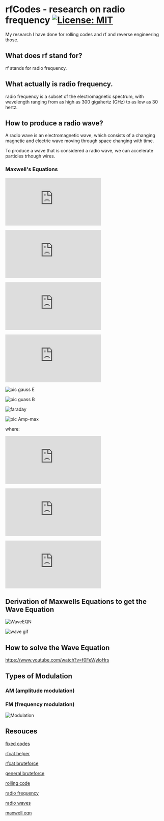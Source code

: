 # rfCodes - research on radio frequency [![License: MIT](https://img.shields.io/badge/License-MIT-yellow.svg)](https://github.com/ByVictorrr/rfCodes/blob/master/LICENSE.md)

My research I have done for rolling codes and rf and reverse engineering those.

## What does rf stand for?

rf stands for radio frequency.

## What actually is radio frequency.

radio frequency is a subset of the electromagnetic spectrum, with wavelength ranging from as high as 300 gigahertz (GHz) to as low as 30 hertz.

## How to produce a radio wave?

A radio wave is an electromagnetic wave, which consists of a changing magnetic and electric wave moving through space changing with time.

To produce a wave that is considered a radio wave, we can accelerate particles trhough wires.

### Maxwell's Equations

![GaussElectric](https://latex.codecogs.com/gif.latex?%5Coint%20%5Cvec%7BE%7D%20%5Ccdot%20%5Cvec%7BdA%7D%20%3D%20%5Cfrac%7Bq_i_n%7D%7B%5Cepsilon_0%7D)

![GaussMagnetic](https://latex.codecogs.com/gif.latex?%5Coint%5Cvec%7BB%7D%5Ccdot%20d%5Cvec%7BA%7D%3D0)

![FaradaysGen](https://latex.codecogs.com/gif.latex?%5Coint%20%5Cvec%7BE%7D%5Ccdot%20%5Cvec%7Bdl%7D%3D%20-%20%5Cfrac%7B%5Cmathrm%7Bd%20%5CPhi_B%7D%20%7D%7B%5Cmathrm%7Bd%7D%20t%7D%20%3D%20-%20%5Cfrac%7B%5Cmathrm%7Bd%7D%20%7D%7B%5Cmathrm%7Bd%7D%20t%7D%5Cint%20%5Cvec%7BB%7D%5Ccdot%20%5Cvec%7BdA%7D)

![ampere-maxwell](https://latex.codecogs.com/gif.latex?%5Coint%5Cvec%7BB%7D%5Ccdot%20d%5Cvec%7Bl%7D%3D%5Cmu_0%20i_%7Bthru%7D%20&plus;%5Cmu_0%5Cepsilon_0%5Cfrac%7Bd%5CPhi_E%7D%7Bdt%7D%3D%5Cmu_0%28I_%7Bthru%7D&plus;i_d%29)

![pic gauss E](https://www.tutorialspoint.com/images/physics/electric_charges_and_fields/gauss_theorem.jpg)

![pic guass B](http://scientificsentence.net/Equations/Electrostatics/Magnetic-Dipole.jpg)

![faraday](http://www.physics.louisville.edu/cldavis/phys299/notes/mag_faraday_fig2.jpg)

![pic Amp-max](http://www.rakeshkapoor.us/ClassNotes/HTMLFiles/Electromagnetic_Waves_9.gif)

where:

![displacement current](https://latex.codecogs.com/gif.latex?i_d%3D%5Cepsilon_0%5Cfrac%7Bd%5CPhi_E%7D%7Bdt%7D)

![constant 1](https://latex.codecogs.com/gif.latex?%5Cmu_0%3D4%5Cpi%20%5Ccdot%2010%5E%7B-7%7D%5Cfrac%7BT%5Ccdot%20m%7D%7BA%7D)

![constant 2](https://latex.codecogs.com/gif.latex?%5Cepsilon_0%3D8.854%5Ctimes%2010%5E%7B-12%7D%5Cfrac%7BC%5E2%7D%7BN%5Ccdot%20m%5E2%7D)


## Derivation of Maxwells Equations to get the Wave Equation

![WaveEQN](http://www.pstcc.edu/departments/natural_behavioral_sciences/Web%20Physics/D03408.gif)

![wave gif](https://upload.wikimedia.org/wikipedia/commons/9/99/EM-Wave.gif)



## How to solve the Wave Equation


https://www.youtube.com/watch?v=f0FeWyloHrs


## Types of Modulation


### AM (amplitude modulation)


### FM (frequency modulation)

![Modulation](https://camo.githubusercontent.com/cbc1986cfdd285b8dfe5db106b6d9fb36188a1f0/687474703a2f2f75706c6f61642e77696b696d656469612e6f72672f77696b6970656469612f636f6d6d6f6e732f612f61342f416d666d332d656e2d64652e676966)

## Resouces

[fixed codes](https://andrewmohawk.com/2015/08/31/hacking-fixed-key-remotes-with-only-rfcat/)

[rfcat helper](https://github.com/ComThings/RfCatHelpers)

[rfcat bruteforce](https://github.com/ComThings/github-rfpwnon)

[general bruteforce](http://samy.pl/opensesame/)

[rolling code](https://crypto.stackexchange.com/questions/18311/how-does-a-rolling-code-work)

[radio frequency](https://en.wikipedia.org/wiki/Radio_frequency)

[radio waves](https://en.wikipedia.org/wiki/Radio_wave)

[maxwell eqn](http://www.pstcc.edu/departments/natural_behavioral_sciences/Web%20Physics/Chapter%20034.htm)
